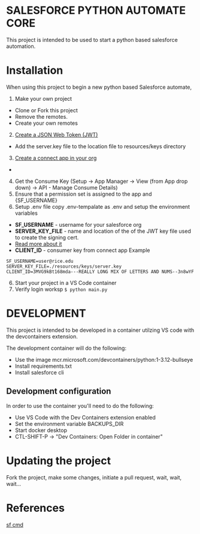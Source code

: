 # SALESFORCE PYTHON AUTOMATE CORE
This project is intended to be used to start a python based salesforce automation.  

# Installation
When using this project to begin a new python based Salesforce automate, 

1. Make your own project
- Clone or Fork this project
- Remove the remotes.
- Create your own remotes

2. [Create a JSON Web Token (JWT)](https://developer.salesforce.com/docs/atlas.en-us.sfdx_dev.meta/sfdx_dev/sfdx_dev_auth_key_and_cert.htm)
- Add the server.key file to the location file to resources/keys directory
3. [Create a connect app in your org](https://developer.salesforce.com/docs/atlas.en-us.sfdx_dev.meta/sfdx_dev/sfdx_dev_auth_connected_app.htm)
- 
4. Get the Consume Key (Setup -> App Manager -> View (from App drop down) -> API - Manage Consume Details)
5. Ensure that a permission set is assigned to the app and {SF_USERNAME}
5. Setup .env file
copy .env-tempalate as .env and setup the environment variables
- **SF_USERNAME** - username for your salesforce org
- **SERVER_KEY_FILE** - name and location of the of the JWT key file used to create the signing cert.
- [Read more about it](https://developer.salesforce.com/docs/atlas.en-us.sfdx_dev.meta/sfdx_dev/sfdx_dev_auth_key_and_cert.htm)
- **CLIENT_ID** - consumer key from connect app
Example
```
SF_USERNAME=user@rice.edu
SERVER_KEY_FILE=./resources/keys/server.key
CLIENT_ID=3MVG9kBt168mda---REALLY LONG MIX OF LETTERS AND NUMS--3n8wYF
```
6. Start your project in a VS Code container
7. Verify login worksp
`$ python main.py`


# DEVELOPMENT
This project is intended to be developed in a container utilzing VS code with the devcontainers extension.

The development container will do the following:
- Use the image mcr.microsoft.com/devcontainers/python:1-3.12-bullseye
- Install requirements.txt
- Install salesforce cli

## Development configuration
In order to use the container you'll need to do the following:
- Use VS Code with the Dev Containers extension enabled
- Set the environment variable BACKUPS_DIR
- Start docker desktop
- CTL-SHIFT-P -> "Dev Containers: Open Folder in container"

# Updating the project
Fork the project, make some changes, initiate a pull request, wait, wait, wait...

# References
  [sf cmd](https://developer.salesforce.com/docs/atlas.en-us.sfdx_cli_reference.meta/sfdx_cli_reference/cli_reference_org_commands_unified.htm#cli_reference_org_login_jwt_unified)